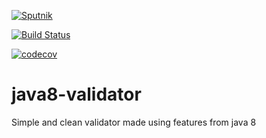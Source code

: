 [![Sputnik](https://sputnik.ci/conf/badge)](https://sputnik.ci/app#/builds/shreyasht/java8-validator)

[![Build Status](https://travis-ci.org/shreyasht/java8-validator.svg?branch=master)](https://travis-ci.org/shreyasht/java8-validator)

[![codecov](https://codecov.io/gh/shreyasht/java8-validator/branch/master/graph/badge.svg)](https://codecov.io/gh/shreyasht/java8-validator)

# java8-validator
Simple and clean validator made using features from java 8
